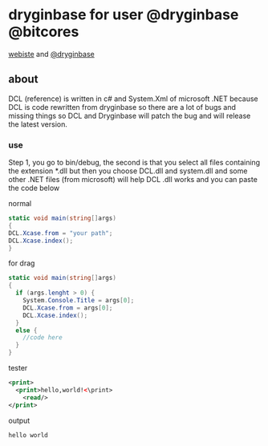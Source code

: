 # dryginbase for user @dryginbase @bitcores
[webiste](http://dryginbase.ml) and
[@dryginbase](https://github.com/dryginbase)

## about

DCL (reference) is written in c# and System.Xml of microsoft .NET because DCL is code rewritten from dryginbase so there are a lot of bugs and missing things so DCL and Dryginbase will patch the bug and will release the latest version.


### use

Step 1, you go to bin/debug, the second is that you select all files containing the extension *.dll but then you choose DCL.dll and system.dll and some other .NET files (from microsoft) will help DCL .dll works and you can paste the code below

normal
```c#
static void main(string[]args)
{
DCL.Xcase.from = "your path";
DCL.Xcase.index();
}

```
for drag
```c#
static void main(string[]args)
{
  if (args.lenght > 0) {
    System.Console.Title = args[0];
    DCL.Xcase.from = args[0];
    DCL.Xcase.index();
  }
  else {
    //code here
  }
}
```


tester

```xml
<print>
  <print>hello,world!<\print>
    <read/>
</print>
```
output
```text
hello world
```



